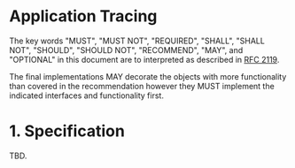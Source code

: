 # Application Tracing

The key words "MUST", "MUST NOT", "REQUIRED", "SHALL", "SHALL NOT", "SHOULD",
"SHOULD NOT", "RECOMMEND", "MAY", and "OPTIONAL" in this document are to
interpreted as described in [RFC 2119][].

The final implementations MAY decorate the objects with more functionality than
covered in the recommendation however they MUST implement the indicated
interfaces and functionality first.

[RFC 2119]: http://tools.ietf.org/html/rfc2119

# 1. Specification

TBD.